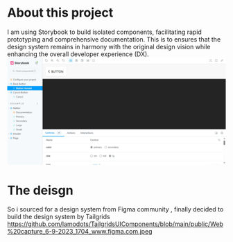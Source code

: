 # About this project
I am using Storybook to build isolated components, facilitating rapid prototyping and comprehensive documentation. This is to  ensures that the design system remains in harmony with the original design vision while enhancing the overall developer experience (DX).
![Screenshot](https://github.com/lamodots/TailgridsUIComponents/blob/main/Web%20capture_6-9-2023_163458_localhost.jpeg)

# The deisgn
So i sourced for a design system from Figma community , finally decided to build the design system by Tailgrids
https://github.com/lamodots/TailgridsUIComponents/blob/main/public/Web%20capture_6-9-2023_1704_www.figma.com.jpeg


